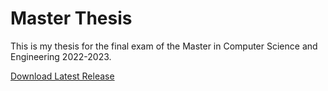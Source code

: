 # Master Thesis

This is my thesis for the final exam of the Master in Computer Science and
Engineering 2022-2023.

[Download Latest Release](https://github.com/jahrim/master-thesis/releases/latest/download/master-thesis.pdf)
